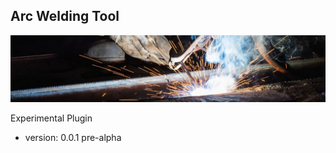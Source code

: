 ## Arc Welding Tool
![title_image](./resources/title_image.jpg?raw=true "Title")

Experimental Plugin

* version: 0.0.1 pre-alpha
